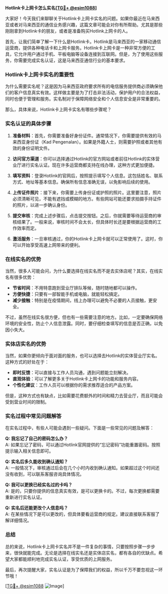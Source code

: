 **Hotlink卡上网卡怎么实名[[TG💪+ @esim1088](https://t.me/s/esim1088)]**

大家好！今天我们来聊聊关于Hotlink卡上网卡实名的问题。如果你最近在马来西亚或者对马来西亚的通信业务感兴趣，这篇文章可能会对你有所帮助。尤其是那些刚刚拿到Hotlink卡的朋友，或者是准备购买Hotlink上网卡的人。

首先，让我们简单了解一下什么是Hotlink卡。Hotlink是马来西亚的一家移动通信运营商，提供各种电话卡和上网卡服务。Hotlink卡上网卡是一种非常方便的工具，它允许用户通过手机、平板电脑等设备连接到互联网。但是，为了使用这些服务，你需要完成实名认证，这是马来西亚通信行业的基本要求。

### Hotlink卡上网卡实名的重要性

为什么需要实名呢？这是因为马来西亚政府要求所有的电信服务提供商必须确保他们的客户信息真实有效。这样做主要是为了打击非法活动，保护用户的合法权益，同时也便于管理和服务。实名制对于保障网络安全和个人信息安全是非常重要的。

那么，具体来说，Hotlink卡上网卡实名有哪些步骤呢？

### 实名认证的具体步骤

1. **准备材料**：首先，你需要准备好身份证件。通常情况下，你需要提供有效的马来西亚身份证（Kad Pengenalan）。如果是外籍人士，则需要护照或者其他有效的身份证明文件。

2. **访问官方渠道**：你可以选择通过Hotlink的官方网站或者前往Hotlink的实体营业厅进行实名认证。现在许多运营商都支持在线办理，这种方式更加便捷。

3. **填写资料**：登录Hotlink的官网后，按照提示填写个人信息。这包括姓名、联系方式、地址等基本信息。确保所有信息准确无误，以免影响后续的使用。

4. **上传证件照片**：接下来，你需要上传身份证或护照的照片。这里要注意，照片必须清晰可见，不能有遮挡或模糊的地方。有些网站可能还要求拍摄手持证件的照片，以进一步确认身份。

5. **提交审核**：完成上述步骤后，点击提交按钮。之后，你就需要等待运营商的审核结果了。一般来说，审核时间不会太长，但具体时长还是要根据运营商的工作效率而定。

6. **激活服务**：一旦审核通过，你的Hotlink卡上网卡就可以正常使用了。这时，你可以开始享受高速上网带来的便利。

### 在线实名的优势

当然，很多人可能会问，为什么要选择在线实名而不是去实体店呢？其实，在线实名有很多优势：

- **节省时间**：不用特意跑到营业厅排队等候，随时随地都可以操作。
- **方便快捷**：只要有一部智能手机或电脑，就能轻松搞定。
- **减少接触**：特别是在疫情期间，线上办理可以避免不必要的人员接触，更安全。

不过，虽然在线实名很方便，但也有一些需要注意的地方。比如，一定要确保网络环境的安全性，防止个人信息泄露。同时，要仔细检查填写的信息是否正确，以免因小失大。

### 实体店实名的优势

当然，如果你更倾向于面对面的服务，也可以选择去Hotlink的实体营业厅实名。这种方式的好处在于：

- **即时反馈**：可以直接与工作人员沟通，遇到问题能立刻解决。
- **直观体验**：可以了解更多关于Hotlink卡上网卡的功能和服务内容。
- **个性化建议**：工作人员可以根据你的需求推荐适合的产品方案。

但是，这种方式也有缺点，比如需要花费额外的时间和精力去营业厅，而且可能会受到营业时间的限制。

### 实名过程中常见问题解答

在实名过程中，有些人可能会遇到一些疑问。下面是一些常见的问题及解答：

**Q: 我忘记了自己的密码怎么办？**  
A: 如果忘记了密码，可以通过Hotlink官网提供的“忘记密码”功能重置密码。按照提示输入相关信息即可。

**Q: 实名后多久能收到确认通知？**  
A: 一般情况下，审核通过后会在几个小时内收到确认通知。如果超过这个时间还没有收到，可以联系客服咨询具体情况。

**Q: 我可以更换已经实名过的卡吗？**  
A: 是的，只要你提供的信息真实有效，是可以更换卡的。不过，每次更换都需要重新进行实名认证。

**Q: 实名后还能更改个人信息吗？**  
A: 在某些情况下是可以更改的，但具体要看运营商的规定。建议直接联系客服了解详细情况。

### 总结

总的来说，Hotlink卡上网卡实名并不是一件复杂的事情，只要按照步骤一步步来，很快就能完成。无论是选择在线实名还是实体店实名，都有各自的优缺点。希望大家都能顺利地完成实名认证，享受优质的上网服务。

最后，再次提醒大家，实名认证是为了保障我们的权益，所以千万不要忽视这一环节哦！

[[TG💪+ @esim1088](https://t.me/s/esim1088) ![Image](https://i.postimg.cc/4NQfJmqS/Snipaste-2025-05-13-00-14-12.png)]
